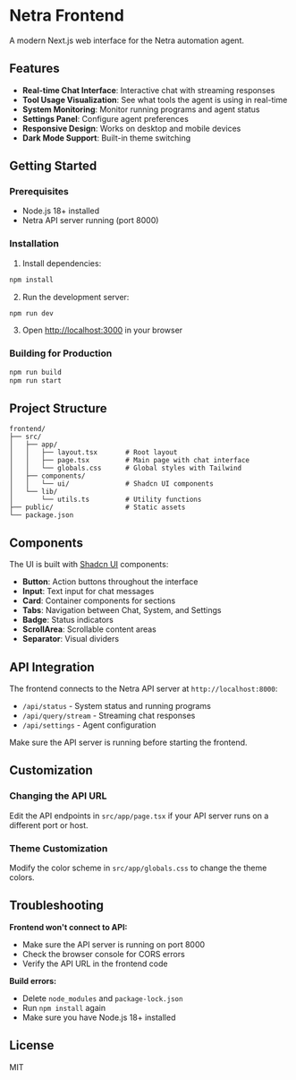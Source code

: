 # Netra Frontend

A modern Next.js web interface for the Netra automation agent.

## Features

- **Real-time Chat Interface**: Interactive chat with streaming responses
- **Tool Usage Visualization**: See what tools the agent is using in real-time
- **System Monitoring**: Monitor running programs and agent status
- **Settings Panel**: Configure agent preferences
- **Responsive Design**: Works on desktop and mobile devices
- **Dark Mode Support**: Built-in theme switching

## Getting Started

### Prerequisites

- Node.js 18+ installed
- Netra API server running (port 8000)

### Installation

1. Install dependencies:
```bash
npm install
```

2. Run the development server:
```bash
npm run dev
```

3. Open [http://localhost:3000](http://localhost:3000) in your browser

### Building for Production

```bash
npm run build
npm run start
```

## Project Structure

```
frontend/
├── src/
│   ├── app/
│   │   ├── layout.tsx       # Root layout
│   │   ├── page.tsx         # Main page with chat interface
│   │   └── globals.css      # Global styles with Tailwind
│   ├── components/
│   │   └── ui/              # Shadcn UI components
│   └── lib/
│       └── utils.ts         # Utility functions
├── public/                  # Static assets
└── package.json
```

## Components

The UI is built with [Shadcn UI](https://ui.shadcn.com/) components:

- **Button**: Action buttons throughout the interface
- **Input**: Text input for chat messages
- **Card**: Container components for sections
- **Tabs**: Navigation between Chat, System, and Settings
- **Badge**: Status indicators
- **ScrollArea**: Scrollable content areas
- **Separator**: Visual dividers

## API Integration

The frontend connects to the Netra API server at `http://localhost:8000`:

- `/api/status` - System status and running programs
- `/api/query/stream` - Streaming chat responses
- `/api/settings` - Agent configuration

Make sure the API server is running before starting the frontend.

## Customization

### Changing the API URL

Edit the API endpoints in `src/app/page.tsx` if your API server runs on a different port or host.

### Theme Customization

Modify the color scheme in `src/app/globals.css` to change the theme colors.

## Troubleshooting

**Frontend won't connect to API:**
- Make sure the API server is running on port 8000
- Check the browser console for CORS errors
- Verify the API URL in the frontend code

**Build errors:**
- Delete `node_modules` and `package-lock.json`
- Run `npm install` again
- Make sure you have Node.js 18+ installed

## License

MIT


